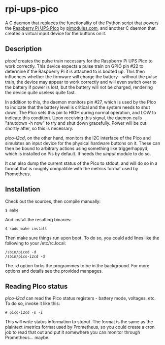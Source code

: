# rpi-ups-pico
A C daemon that replaces the functionality of the Python script that powers the
[Raspberry Pi UPS PIco](http://pimodules.com/_pdf/_pico/UPS_PIco_BL_FSSD_V1.0.pdf)
by [pimodules.com](http://pimodules.com/), and another C daemon that creates a
virtual input device for the buttons on it.

## Description

*picod* creates the pulse train necessary for the Raspberry Pi UPS PIco to work
correctly. This device expects a pulse train on GPIO pin #22 to determine if the
Raspberry Pi it is attached to is booted up. This then influences whether the
firmware will charge the battery - without the pulse train, the device may
appear to work correctly and will even switch over to the battery if power is
lost, but the battery will not be charged, rendering the device quite useless
quite fast.

In addition to this, the daemon monitors pin #27, which is used by the PIco to
indicate that the battery level is critical and the system needs to shut down.
The PIco sets this pin to HIGH during normal operation, and LOW to indicate this
condition. Upon receiving this signal, the daemon calls "shutdown -h now" to try
and shut down gracefully. Power will be cut shortly after, so this is necessary.

*pico-i2cd*, on the other hand, monitors the I2C interface of the PIco and
simulates an input device for the physical hardware buttons on it. These can
then be bound to arbitrary actions using something like triggerhappyd, which is
installed on Pis by default. It needs the *uinput* module to do so.

It can also dump the current status of the PIco to stdout, and will do so in a
format that is roughly compatible with the metrics format used by Prometheus.

## Installation

Check out the sources, then compile manually:

    $ make

And install the resulting binaries:

    $ sudo make install

Then make sure things run upon boot. To do so, you could add lines like the
following to your /etc/rc.local:

    /sbin/picod -d
    /sbin/pico-i2cd -d

The *-d* option forks the programmes to be in the background. For more options
and details see the provided manpages.

## Reading PIco status

*pico-i2cd* can read the PIco status registers - battery mode, voltages, etc. To
do so, invoke it like this:

    # pico-i2cd -s -i

This will write status information to stdout. The format is the same as the
plaintext /metrics format used by Prometheus, so you could create a cron job to
read that out and put it somewhere you can monitor through Prometheus... maybe.
